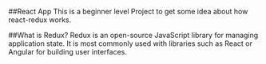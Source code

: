 ##React App
This is a beginner level Project to get some idea about how react-redux works.

##What is Redux?
Redux is an open-source JavaScript library for managing application state. It is most commonly used with libraries such as React or Angular for building user interfaces.
